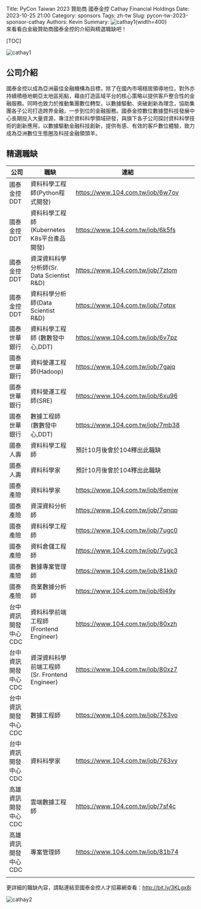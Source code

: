Title: PyCon Taiwan 2023 贊助商 國泰金控 Cathay Financial Holdings
Date: 2023-10-25 21:00
Category: sponsors
Tags: zh-tw
Slug: pycon-tw-2023-sponsor-cathay
Authors: Kevin
Summary: ![cathay1](images/2023-10-25-pycon-tw-2023-sponsor-cathay/cathay-1.jpeg){width=400} <br> 來看看白金級贊助商國泰金控的介紹與精選職缺吧！

[TOC]

![cathay1](images/2023-10-25-pycon-tw-2023-sponsor-cathay/cathay-1.jpeg)

## 公司介紹

國泰金控以成為亞洲最佳金融機構為目標，除了在國內市場穩居領導地位，對外亦持續積極地朝亞太地區拓點，藉由打造區域平台的核心策略以提供客戶整合性的金融服務。同時也致力於推動集團數位轉型，以數據驅動、突破創新為理念，協助集團各子公司打造跨界金融，一步到位的金融服務。國泰金控數位數據暨科技發展中心長期投入大量資源，專注於資料科學領域研發，與旗下各子公司探討資料科學技術的創新應用，以數據驅動金融科技創新，提供有感、有效的客戶數位體驗，致力成為亞洲數位生態圈及科技金融領頭羊。


## 精選職缺

| 公司                | 職缺                                           | 連結                                                          |   |   |
|---------------------|------------------------------------------------|---------------------------------------------------------------|---|---|
| 國泰金控DDT         | 資料科學工程師(Python程式開發)                 | <a href="https://www.104.com.tw/job/6w7ov" target="_blank">https://www.104.com.tw/job/6w7ov</a> |   |   |
|     國泰金控DDT     | 資料科學工程師(Kubernetes K8s平台產品開發)     | <a href="https://www.104.com.tw/job/6k5fs" target="_blank">https://www.104.com.tw/job/6k5fs</a>        |   |   |
|     國泰金控DDT     | 資深資料科學分析師(Sr. Data Scientist R&D)     | <a href="https://www.104.com.tw/job/7ztom" target="_blank">https://www.104.com.tw/job/7ztom</a>        |   |   |
|     國泰金控DDT     | 資料科學分析師(Data Scientist R&D)             | <a href="https://www.104.com.tw/job/7qtpx" target="_blank">https://www.104.com.tw/job/7qtpx</a>        |   |   |
|     國泰世華銀行    | 資料科學工程師 (數數發中心,DDT)                | <a href="https://www.104.com.tw/job/6v7pz" target="_blank">https://www.104.com.tw/job/6v7pz</a>                              |   |   |
|     國泰世華銀行    | 資料營運工程師(Hadoop)                         | <a href="https://www.104.com.tw/job/7gajq" target="_blank">https://www.104.com.tw/job/7gajq</a>                              |   |   |
|     國泰世華銀行    | 資料營運工程師(SRE)                            | <a href="https://www.104.com.tw/job/6xu96" target="_blank">https://www.104.com.tw/job/6xu96</a>                              |   |   |
|     國泰世華銀行    | 數據工程師 (數數發中心,DDT)                    | <a href="https://www.104.com.tw/job/7mb38" target="_blank">https://www.104.com.tw/job/7mb38</a>                              |   |   |
|       國泰人壽      | 資料科學工程師                                 | 預計10月後會於104釋出此職缺                                   |   |   |
|       國泰人壽      | 資料科學家                                     | 預計10月後會於104釋出此職缺                                   |   |   |
|       國泰產險      | 資料科學家                                     | <a href="https://www.104.com.tw/job/6emjw" target="_blank">https://www.104.com.tw/job/6emjw</a>                              |   |   |
|       國泰產險      | 資深資料分析師                                 | <a href="https://www.104.com.tw/job/7qnqp" target="_blank">https://www.104.com.tw/job/7qnqp</a>                              |   |   |
|       國泰產險      | 資料科學工程師                                 | <a href="https://www.104.com.tw/job/7ugc0" target="_blank">https://www.104.com.tw/job/7ugc0</a>                              |   |   |
|       國泰產險      | 資料倉儲工程師                                 | <a href="https://www.104.com.tw/job/7ugc3" target="_blank">https://www.104.com.tw/job/7ugc3</a>                              |   |   |
|       國泰產險      | 數據專案管理師                                 | <a href="https://www.104.com.tw/job/81kk0" target="_blank">https://www.104.com.tw/job/81kk0</a>                              |   |   |
|       國泰產險      | 商業數據分析師                                 | <a href="https://www.104.com.tw/job/6l49y" target="_blank">https://www.104.com.tw/job/6l49y</a>                              |   |   |
| 台中資訊開發中心CDC | 資料科學前端工程師 (Frontend Engineer)         | <a href="https://www.104.com.tw/job/80xzh" target="_blank">https://www.104.com.tw/job/80xzh</a>                              |   |   |
| 台中資訊開發中心CDC | 資深資料科學前端工程師 (Sr. Frontend Engineer) | <a href="https://www.104.com.tw/job/80xz7" target="_blank">https://www.104.com.tw/job/80xz7</a>                              |   |   |
| 台中資訊開發中心CDC | 數據工程師                                     | <a href="https://www.104.com.tw/job/763vo" target="_blank">https://www.104.com.tw/job/763vo</a>                              |   |   |
| 台中資訊開發中心CDC | 資料科學家                                     | <a href="https://www.104.com.tw/job/763vy" target="_blank">https://www.104.com.tw/job/763vy</a>                              |   |   |
| 高雄資訊開發中心CDC | 雲端數據工程師                                 | <a href="https://www.104.com.tw/job/7sf4c" target="_blank">https://www.104.com.tw/job/7sf4c</a>        |   |   |
| 高雄資訊開發中心CDC | 專案管理師                                     | <a href="https://www.104.com.tw/job/81b74" target="_blank">https://www.104.com.tw/job/81b74</a>        |   |   |
|                     |                                                |                                                               |   |   |

更詳細的職缺內容，請點連結至國泰金控人才招募網查看：<a href="http://bit.ly/3KLgx8i" target="_blank">http://bit.ly/3KLgx8i</a>

![cathay2](images/2023-10-25-pycon-tw-2023-sponsor-cathay/cathay-2.png)
